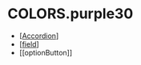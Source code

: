 # COLORS.purple30

- [[Accordion]]
- [[field]]
- [[optionButton]]

[//begin]: # "Autogenerated link references for markdown compatibility"
[Accordion]: ../../components/accordion "Accordion"
[field]: ../../components/field "Field"
[//end]: # "Autogenerated link references"